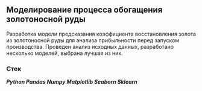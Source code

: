 ## Моделирование процесса обогащения золотоносной руды
Разработка модели предсказания коэффициента восстановления золота из 
золотоносной руды для анализа прибыльности перед запуском производства. 
Проведен анализ исходных данных, разработано несколько моделей, выбрана лучшая из них.

### Стек
***Python Pandas Numpy Matplotlib Seaborn Sklearn***
